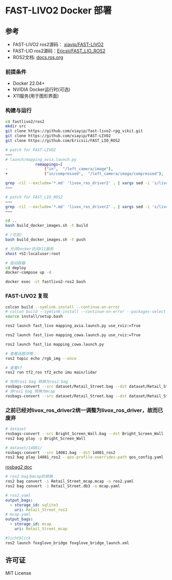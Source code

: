 # FAST-LIVO2 Docker 部署

## 参考

- FAST-LIVO2 ros2源码： [xiayip/FAST-LIVO2](https://github.com/xiayip/FAST-LIVO2)
- FAST-LIO ros2源码：[Ericsii/FAST_LIO_ROS2](https://github.com/Ericsii/FAST_LIO_ROS2)
- ROS2文档: [docs.ros.org](https://docs.ros.org/en/humble/)

### 前提条件

- Docker 22.04+
- NVIDIA Docker运行时(可选)
- X11服务(用于图形界面)

### 构建与运行

```bash
cd fastlivo2/ros2
mkdir src
git clone https://github.com/xiayip/fast-livo2-rpg_vikit.git
git clone https://github.com/xiayip/FAST-LIVO2
git clone https://github.com/Ericsii/FAST_LIO_ROS2

# patch for FAST-LIVO2
~~~
# launch/mapping_avia.launch.py
             remappings=[
-                ("in",  "/left_camera/image"),
+                ("in/compressed",  "/left_camera/image/compressed"),

grep -ril --exclude='*.md' 'livox_ros_driver2' . | xargs sed -i 's/livox_ros_driver2/livox_ros_driver/gI'
~~~

# patch for FAST_LIO_ROS2
~~~
grep -ril --exclude='*.md' 'livox_ros_driver2' . | xargs sed -i 's/livox_ros_driver2/livox_ros_driver/gI'
~~~

cd ..
bash build_docker_images.sh -t build

# (可选)
bash build_docker_images.sh -t push

# 允许Docker访问X11服务
xhost +SI:localuser:root

# 启动容器
cd deploy
docker-compose up -d

docker exec -it fastlivo2-ros2 bash
```

### FAST-LIVO2 复现

```bash
colcon build --symlink-install --continue-on-error
# colcon build --symlink-install --continue-on-error --packages-select livox2pc
source install/setup.bash

ros2 launch fast_livo mapping_avia.launch.py use_rviz:=True

ros2 launch fast_livo mapping_cowa.launch.py use_rviz:=True

ros2 launch fast_lio mapping_cowa.launch.py
```

```bash
# 查看话题详情：
ros2 topic echo /rgb_img --once

# 查看tf 
ros2 run tf2_ros tf2_echo imu main/lidar

```

```bash
# 先将ros1 bag 转换为ros2 bag
rosbags-convert --src dataset/Retail_Street.bag --dst dataset/Retail_Street
# 将ros1 bag 转换为mcap
rosbags-convert --src dataset/Retail_Street.bag --dst dataset/Retail_Street_mcap --dst-storage mcap
```

### 之前已经对livox_ros_driver2统一调整为livox_ros_driver，故而已废弃
<!-- ```diff
--- a/Retail_Street.bag (ROS1)
+++ b/Retail_Street/metadata.yaml (ROS2)
@@ -1,3 +1,3 @@
 rosbag2_bagfile_information:
-  custom_data: null
+  custom_data: {}
@@ -10,7 +10,7 @@
     topic_metadata:
       name: /livox/lidar
       offered_qos_profiles: ''
-      type: livox_ros_driver/msg/CustomMsg
+      type: livox_ros_driver2/msg/CustomMsg
       type_description_hash: RIHS01_94041b4794f52c1d81def2989107fc898a62dacb7a39d5dbe80d4b55e538bf6d
   - message_count: 1355
     topic_metadata:
``` -->

```bash
# dataset
rosbags-convert --src Bright_Screen_Wall.bag --dst Bright_Screen_Wall
ros2 bag play -p Bright_Screen_Wall

# dataset/14081/
rosbags-convert --src 14081.bag --dst 14081_ros2
ros2 bag play 14081_ros2 --qos-profile-overrides-path qos_config.yaml
```

[rosbag2 doc](https://github.com/ros2/rosbag2/blob/rolling/README.md#convert)

```bash
# ros2 bag与mcap的转换
ros2 bag convert -i Retail_Street_mcap.mcap -o ros2.yaml
ros2 bag convert -i Retail_Street.db3 -o mcap.yaml
```

```yaml
# ros2.yaml
output_bags:
  - storage_id: sqlite3
    uri: Retail_Street_ros2
# mcap.yaml
output_bags:
  - storage_id: mcap
    uri: Retail_Street_mcap
```

```bash
#lichtblick
ros2 launch foxglove_bridge foxglove_bridge_launch.xml
```

## 许可证

MIT License
